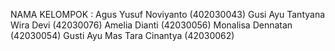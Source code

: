 NAMA KELOMPOK :
Agus Yusuf Noviyanto (402030043)
Gusi Ayu Tantyana Wira Devi (42030076)
Amelia Dianti (42030056)
Monalisa Dennatan (42030054)
Gusti Ayu Mas Tara Cinantya (42030062)

